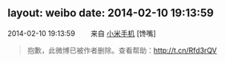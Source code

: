 layout: weibo
date: 2014-02-10 19:13:59
---
2014-02-10 19:13:59  &nbsp;&nbsp;&nbsp;&nbsp;&nbsp;&nbsp; 来自 <a href="http://app.weibo.com/t/feed/22zMnn" rel="nofollow">小米手机</a>
[馋嘴]
>  抱歉，此微博已被作者删除。查看帮助：http://t.cn/Rfd3rQV
